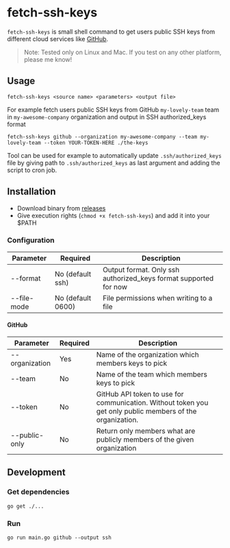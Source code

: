 # fetch-ssh-keys
`fetch-ssh-keys` is small shell command to get users public SSH keys from different cloud services like [GitHub](https://github.com).

> Note: Tested only on Linux and Mac. If you test on any other platform, please me know!

## Usage
```shell
fetch-ssh-keys <source name> <parameters> <output file>
```

For example fetch users public SSH keys from GitHub `my-lovely-team` team in `my-awesome-company` organization and output in SSH authorized_keys format
```shell
fetch-ssh-keys github --organization my-awesome-company --team my-lovely-team --token YOUR-TOKEN-HERE ./the-keys
```

Tool can be used for example to automatically update `.ssh/authorized_keys` file by giving path to `.ssh/authorized_keys` as last argument and adding the script to cron job.

## Installation
- Download binary from [releases](https://github.com/ernoaapa/fetch-ssh-keys/releases)
- Give execution rights (`chmod +x fetch-ssh-keys`) and add it into your $PATH

### Configuration
| Parameter      | Required          | Description                                                                                               |
|----------------|-------------------|-----------------------------------------------------------------------------------------------------------|
| --format       | No (default ssh)  | Output format. Only ssh authorized_keys format supported for now                                          |
| --file-mode    | No (default 0600) | File permissions when writing to a file                                                                   |

#### GitHub
| Parameter      | Required | Description                                                                                               |
|----------------|----------|-----------------------------------------------------------------------------------------------------------|
| --organization | Yes      | Name of the organization which members keys to pick                                                       |
| --team         | No       | Name of the team which members keys to pick                                                               |
| --token        | No       | GitHub API token to use for communication. Without token you get only public members of the organization. |
| --public-only  | No       | Return only members what are publicly members of the given organization                                   |

## Development
### Get dependencies
```shell
go get ./...
```

### Run
```shell
go run main.go github --output ssh
```
